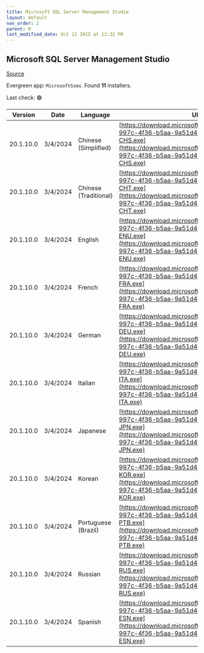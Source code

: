 ```yaml
---
title: Microsoft SQL Server Management Studio
layout: default
nav_order: 2
parent: M
last_modified_date: Oct 12 2025 at 12:32 PM
---
```


## Microsoft SQL Server Management Studio

[Source](https://go.microsoft.com/fwlink/?LinkId=531355)

Evergreen app: `MicrosoftSsms`. Found **11** installers.

Last check: 🟢

| Version   | Date     | Language              | URI                                                                                                                                                                                                |
| --------- | -------- | --------------------- | -------------------------------------------------------------------------------------------------------------------------------------------------------------------------------------------------- |
| 20.1.10.0 | 3/4/2024 | Chinese (Simplified)  | [https://download.microsoft.com/download/7519f0ff-997c-4f36-b5aa-9a51d47dd34c/SSMS-Setup-CHS.exe](https://download.microsoft.com/download/7519f0ff-997c-4f36-b5aa-9a51d47dd34c/SSMS-Setup-CHS.exe) |
| 20.1.10.0 | 3/4/2024 | Chinese (Traditional) | [https://download.microsoft.com/download/7519f0ff-997c-4f36-b5aa-9a51d47dd34c/SSMS-Setup-CHT.exe](https://download.microsoft.com/download/7519f0ff-997c-4f36-b5aa-9a51d47dd34c/SSMS-Setup-CHT.exe) |
| 20.1.10.0 | 3/4/2024 | English               | [https://download.microsoft.com/download/7519f0ff-997c-4f36-b5aa-9a51d47dd34c/SSMS-Setup-ENU.exe](https://download.microsoft.com/download/7519f0ff-997c-4f36-b5aa-9a51d47dd34c/SSMS-Setup-ENU.exe) |
| 20.1.10.0 | 3/4/2024 | French                | [https://download.microsoft.com/download/7519f0ff-997c-4f36-b5aa-9a51d47dd34c/SSMS-Setup-FRA.exe](https://download.microsoft.com/download/7519f0ff-997c-4f36-b5aa-9a51d47dd34c/SSMS-Setup-FRA.exe) |
| 20.1.10.0 | 3/4/2024 | German                | [https://download.microsoft.com/download/7519f0ff-997c-4f36-b5aa-9a51d47dd34c/SSMS-Setup-DEU.exe](https://download.microsoft.com/download/7519f0ff-997c-4f36-b5aa-9a51d47dd34c/SSMS-Setup-DEU.exe) |
| 20.1.10.0 | 3/4/2024 | Italian               | [https://download.microsoft.com/download/7519f0ff-997c-4f36-b5aa-9a51d47dd34c/SSMS-Setup-ITA.exe](https://download.microsoft.com/download/7519f0ff-997c-4f36-b5aa-9a51d47dd34c/SSMS-Setup-ITA.exe) |
| 20.1.10.0 | 3/4/2024 | Japanese              | [https://download.microsoft.com/download/7519f0ff-997c-4f36-b5aa-9a51d47dd34c/SSMS-Setup-JPN.exe](https://download.microsoft.com/download/7519f0ff-997c-4f36-b5aa-9a51d47dd34c/SSMS-Setup-JPN.exe) |
| 20.1.10.0 | 3/4/2024 | Korean                | [https://download.microsoft.com/download/7519f0ff-997c-4f36-b5aa-9a51d47dd34c/SSMS-Setup-KOR.exe](https://download.microsoft.com/download/7519f0ff-997c-4f36-b5aa-9a51d47dd34c/SSMS-Setup-KOR.exe) |
| 20.1.10.0 | 3/4/2024 | Portuguese (Brazil)   | [https://download.microsoft.com/download/7519f0ff-997c-4f36-b5aa-9a51d47dd34c/SSMS-Setup-PTB.exe](https://download.microsoft.com/download/7519f0ff-997c-4f36-b5aa-9a51d47dd34c/SSMS-Setup-PTB.exe) |
| 20.1.10.0 | 3/4/2024 | Russian               | [https://download.microsoft.com/download/7519f0ff-997c-4f36-b5aa-9a51d47dd34c/SSMS-Setup-RUS.exe](https://download.microsoft.com/download/7519f0ff-997c-4f36-b5aa-9a51d47dd34c/SSMS-Setup-RUS.exe) |
| 20.1.10.0 | 3/4/2024 | Spanish               | [https://download.microsoft.com/download/7519f0ff-997c-4f36-b5aa-9a51d47dd34c/SSMS-Setup-ESN.exe](https://download.microsoft.com/download/7519f0ff-997c-4f36-b5aa-9a51d47dd34c/SSMS-Setup-ESN.exe) |
